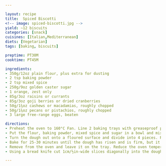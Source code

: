 ```yaml
---

layout: recipe
title:  Spiced Biscotti
<!-- image: spiced-biscotti.jpg -->
yield: ~12 biscuits
categories: [snack]
cuisines: [Italian,Mediterranean]
diets: [Vegetarian]
tags: [baking, biscuits]

preptime: PT30M
cooktime: PT45M

ingredients:
- 350g/12oz plain flour, plus extra for dusting
- 2 tsp baking powder
- 2 tsp mixed spice
- 250g/9oz golden caster sugar
- 1 orange, zest only
- 85g/3oz raisins or currants
- 85g/3oz goji berries or dried cranberries
- 50g/1¾oz cashews or macadamias, roughly chopped
- 50g/1¾oz pecans or pistachios, roughly chopped
- 3 large free-range eggs, beaten

directions:
- Preheat the oven to 160°C Fan. Line 2 baking trays with greaseproof paper or silicone mats.
- Put the flour, baking powder, mixed spice and sugar in a bowl and mix. Now add the orange zest, currants, cranberries, macadamias and pistachios and give it a quick mix. Add the beaten egg and bring the dough together by hand.
- Turn the dough out onto a floured surface and divide into 4 pieces. Roll out to about 30cm/12in long and place 2 on each tray (make sure they are spaced apart).
- Bake for 25-30 minutes until the dough has risen and is firm, but it should still look very pale.
- Remove from the oven and leave it on the tray. Reduce the oven temperature to 120°C Fan.
- Using a bread knife cut 1cm/½in-wide slices diagonally into the dough. Put the slices on a large baking tray and bake for a further 15 minutes until dry and golden-brown. Leave to cool on a wire rack.

---
```

